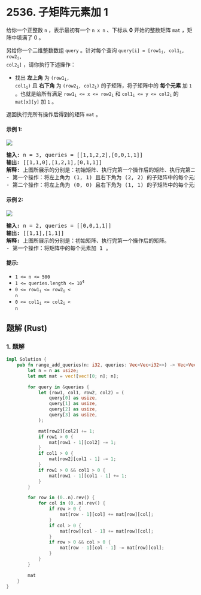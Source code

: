 # 2536. 子矩阵元素加 1
给你一个正整数 `n` ，表示最初有一个 `n x n` 、下标从 **0** 开始的整数矩阵 `mat` ，矩阵中填满了 0 。

另给你一个二维整数数组 `query` 。针对每个查询 <code>query[i] = [row1<sub>i</sub>, col1<sub>i</sub>, row2<sub>i</sub>, col2<sub>i</sub>]</code> ，请你执行下述操作：
* 找出 **左上角** 为 <code>(row1<sub>i</sub>, col1<sub>i</sub>)</code> 且 **右下角** 为 <code>(row2<sub>i</sub>, col2<sub>i</sub>)</code> 的子矩阵，将子矩阵中的 **每个元素** 加 `1` 。也就是给所有满足 <code>row1<sub>i</sub> <= x <= row2<sub>i</sub></code> 和 <code>col1<sub>i</sub> <= y <= col2<sub>i</sub></code> 的 `mat[x][y]` 加 `1` 。

返回执行完所有操作后得到的矩阵 `mat` 。

#### 示例 1:
![](https://assets.leetcode.com/uploads/2022/11/24/p2example11.png)
<pre>
<strong>输入:</strong> n = 3, queries = [[1,1,2,2],[0,0,1,1]]
<strong>输出:</strong> [[1,1,0],[1,2,1],[0,1,1]]
<strong>解释:</strong> 上图所展示的分别是：初始矩阵、执行完第一个操作后的矩阵、执行完第二个操作后的矩阵。
- 第一个操作：将左上角为 (1, 1) 且右下角为 (2, 2) 的子矩阵中的每个元素加 1 。
- 第二个操作：将左上角为 (0, 0) 且右下角为 (1, 1) 的子矩阵中的每个元素加 1 。
</pre>

#### 示例 2:
![](https://assets.leetcode.com/uploads/2022/11/24/p2example22.png)
<pre>
<strong>输入:</strong> n = 2, queries = [[0,0,1,1]]
<strong>输出:</strong> [[1,1],[1,1]]
<strong>解释:</strong> 上图所展示的分别是：初始矩阵、执行完第一个操作后的矩阵。
- 第一个操作：将矩阵中的每个元素加 1 。
</pre>

#### 提示:
* `1 <= n <= 500`
* <code>1 <= queries.length <= 10<sup>4</sup></code>
* <code>0 <= row1<sub>i</sub> <= row2<sub>i</sub> < n</code>
* <code>0 <= col1<sub>i</sub> <= col2<sub>i</sub> < n</code>

## 题解 (Rust)

### 1. 题解
```Rust
impl Solution {
    pub fn range_add_queries(n: i32, queries: Vec<Vec<i32>>) -> Vec<Vec<i32>> {
        let n = n as usize;
        let mut mat = vec![vec![0; n]; n];

        for query in &queries {
            let (row1, col1, row2, col2) = (
                query[0] as usize,
                query[1] as usize,
                query[2] as usize,
                query[3] as usize,
            );

            mat[row2][col2] += 1;
            if row1 > 0 {
                mat[row1 - 1][col2] -= 1;
            }
            if col1 > 0 {
                mat[row2][col1 - 1] -= 1;
            }
            if row1 > 0 && col1 > 0 {
                mat[row1 - 1][col1 - 1] += 1;
            }
        }

        for row in (0..n).rev() {
            for col in (0..n).rev() {
                if row > 0 {
                    mat[row - 1][col] += mat[row][col];
                }
                if col > 0 {
                    mat[row][col - 1] += mat[row][col];
                }
                if row > 0 && col > 0 {
                    mat[row - 1][col - 1] -= mat[row][col];
                }
            }
        }

        mat
    }
}
```
